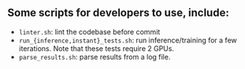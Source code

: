 
## Some scripts for developers to use, include:

- `linter.sh`: lint the codebase before commit
- `run_{inference,instant}_tests.sh`: run inference/training for a few iterations.
     Note that these tests require 2 GPUs.
- `parse_results.sh`: parse results from a log file.
